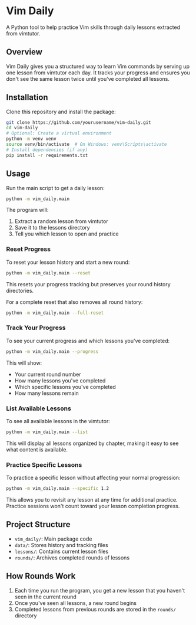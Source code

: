 # Vim Daily

A Python tool to help practice Vim skills through daily lessons extracted from vimtutor.

## Overview

Vim Daily gives you a structured way to learn Vim commands by serving up one lesson from vimtutor each day. It tracks your progress and ensures you don't see the same lesson twice until you've completed all lessons.

## Installation

Clone this repository and install the package:

```bash
git clone https://github.com/yourusername/vim-daily.git
cd vim-daily
# Optional: Create a virtual environment
python -m venv venv
source venv/bin/activate  # On Windows: venv\Scripts\activate
# Install dependencies (if any)
pip install -r requirements.txt
```

## Usage

Run the main script to get a daily lesson:

```bash
python -m vim_daily.main
```

The program will:
1. Extract a random lesson from vimtutor
2. Save it to the lessons directory
3. Tell you which lesson to open and practice

### Reset Progress

To reset your lesson history and start a new round:

```bash
python -m vim_daily.main --reset
```

This resets your progress tracking but preserves your round history directories.

For a complete reset that also removes all round history:

```bash
python -m vim_daily.main --full-reset
```

### Track Your Progress

To see your current progress and which lessons you've completed:

```bash
python -m vim_daily.main --progress
```

This will show:
- Your current round number
- How many lessons you've completed
- Which specific lessons you've completed
- How many lessons remain

### List Available Lessons

To see all available lessons in the vimtutor:

```bash
python -m vim_daily.main --list
```

This will display all lessons organized by chapter, making it easy to see what content is available.

### Practice Specific Lessons

To practice a specific lesson without affecting your normal progression:

```bash
python -m vim_daily.main --specific 1.2
```

This allows you to revisit any lesson at any time for additional practice. Practice sessions won't count toward your lesson completion progress.

## Project Structure

- `vim_daily/`: Main package code
- `data/`: Stores history and tracking files
- `lessons/`: Contains current lesson files
- `rounds/`: Archives completed rounds of lessons

## How Rounds Work

1. Each time you run the program, you get a new lesson that you haven't seen in the current round
2. Once you've seen all lessons, a new round begins
3. Completed lessons from previous rounds are stored in the `rounds/` directory